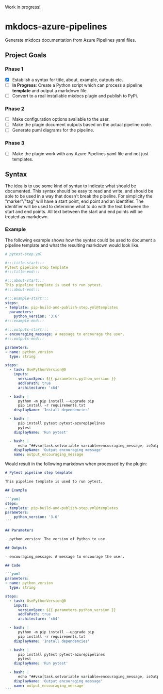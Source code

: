 Work in progress!

# mkdocs-azure-pipelines
Generate mkdocs documentation from Azure Pipelines yaml files.

## Project Goals

### Phase 1
- [x] Establish a syntax for title, about, example, outputs etc.
- [ ] **In Progress**: Create a Python script which can process a pipeline **template** and output a markdown file.
- [ ] Convert to a real installable mkdocs plugin and publish to PyPi.

### Phase 2
- [ ] Make configuration options available to the user.
- [ ] Make the plugin document outputs based on the actual pipeline code.
- [ ] Generate puml diagrams for the pipeline.

### Phase 3
- [ ] Make the plugin work with any Azure Pipelines yaml file and not just templates.


## Syntax

The idea is to use some kind of syntax to indicate what should be documented. This syntax should be easy to read and write, and should be able to be used in a way that doesn't break the pipeline. For simplicity the "marker"/"tag" will have a start point, end point and an identifier. The identifier will be used to determine what to do with the text between the start and end points. All text between the start and end points will be treated as markdown.

### Example

The following example shows how the syntax could be used to document a pipeline template and what the resulting markdown would look like.

```yaml
# pytest-step.yml

#:::title-start:::
Pytest pipeline step template
#:::title-end:::

#:::about-start:::
This pipeline template is used to run pytest.
#:::about-end:::

#:::example-start:::
steps:
- template: pip-build-and-publish-step.yml@templates
  parameters:
    python_version: '3.6'
#:::example-end:::

#:::outputs-start:::
- encouraging_message: A message to encourage the user.
#:::outputs-end:::

parameters:
- name: python_version
  type: string

steps:
  - task: UsePythonVersion@0
    inputs:
      versionSpec: ${{ parameters.python_version }}
      addToPath: true
      architecture: 'x64'

  - bash: |
      python -m pip install --upgrade pip
      pip install -r requirements.txt
    displayName: 'Install dependencies'

  - bash: |
      pip install pytest pytest-azurepipelines
      pytest
    displayName: 'Run pytest'

  - bash: |
      echo "##vso[task.setvariable variable=encouraging_message, isOutput=true]You look great today!"
    displayName: 'Output encouraging message'
    name: output_encouraging_message
```

Would result in the following markdown when processed by the plugin:

``````markdown
# Pytest pipeline step template

This pipeline template is used to run pytest.

## Example

```yaml
steps:
- template: pip-build-and-publish-step.yml@templates
parameters:
    python_version: '3.6'
```

## Parameters

- python_version: The version of Python to use.

## Outputs

- encouraging_message: A message to encourage the user.

## Code

```yaml
parameters:
- name: python_version
  type: string

steps:
  - task: UsePythonVersion@0
    inputs:
      versionSpec: ${{ parameters.python_version }}
      addToPath: true
      architecture: 'x64'

  - bash: |
      python -m pip install --upgrade pip
      pip install -r requirements.txt
    displayName: 'Install dependencies'

  - bash: |
      pip install pytest pytest-azurepipelines
      pytest
    displayName: 'Run pytest'

  - bash: |
      echo "##vso[task.setvariable variable=encouraging_message, isOutput=true]You look great today!"
    displayName: 'Output encouraging message'
    name: output_encouraging_message
```
``````
